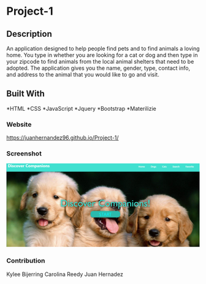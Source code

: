 # Project-1

## Description
An application designed to help people find pets and to find animals a loving home. 
You type in whether you are looking for a cat or dog and then type in your zipcode
to find animals from the local animal shelters that need to be adopted. The application
gives you the name, gender, type, contact info, and address to the animal that you would
like to go and visit.

## Built With
 *HTML
 *CSS
 *JavaScript
 *Jquery
 *Bootstrap
 *Materilizie
 
### Website
https://juanhernandez96.github.io/Project-1/

### Screenshot
![](Screenshot(11).png)

### Contribution
Kylee Bijerring
Carolina Reedy
Juan Hernadez 
